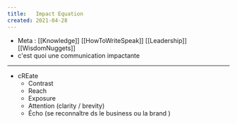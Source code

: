 ```yaml
---
title:   Impact Equation
created: 2021-04-28
---
```

- Meta :  [[Knowledge]] [[HowToWriteSpeak]] [[Leadership]] [[WisdomNuggets]]
- c'est quoi une communication impactante  

- ------------------------------------------------ 
- cREate
    - Contrast
    - Reach
    - Exposure
    - Attention (clarity / brevity)
    - Écho (se reconnaître ds le business ou la brand )
